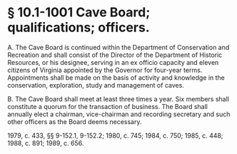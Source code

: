 # § 10.1-1001 Cave Board; qualifications; officers.

<p>A. The Cave Board is continued within the Department of Conservation and Recreation and shall consist of the Director of the Department of Historic Resources, or his designee, serving in an ex officio capacity and eleven citizens of Virginia appointed by the Governor for four-year terms. Appointments shall be made on the basis of activity and knowledge in the conservation, exploration, study and management of caves.</p><p>B. The Cave Board shall meet at least three times a year. Six members shall constitute a quorum for the transaction of business. The Board shall annually elect a chairman, vice-chairman and recording secretary and such other officers as the Board deems necessary.</p><p>1979, c. 433, §§ 9-152.1, 9-152.2; 1980, c. 745; 1984, c. 750; 1985, c. 448; 1988, c. 891; 1989, c. 656.</p>